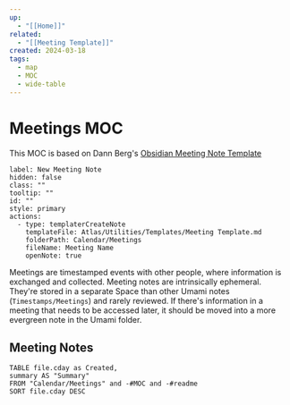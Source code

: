 ```yaml
---
up:
  - "[[Home]]"
related:
  - "[[Meeting Template]]"
created: 2024-03-18
tags:
  - map
  - MOC
  - wide-table
---
```

# Meetings MOC
This MOC is based on Dann Berg's [Obsidian Meeting Note Template](https://dannb.org/blog/2023/obsidian-meeting-note-template/#fn:4)

```meta-bind-button
label: New Meeting Note
hidden: false
class: ""
tooltip: ""
id: ""
style: primary
actions:
  - type: templaterCreateNote
    templateFile: Atlas/Utilities/Templates/Meeting Template.md
    folderPath: Calendar/Meetings
    fileName: Meeting Name
    openNote: true

```

Meetings are timestamped events with other people, where information is exchanged and collected. Meeting notes are intrinsically ephemeral. They're stored in a separate Space than other Umami notes (`Timestamps/Meetings`) and rarely reviewed. If there's information in a meeting that needs to be accessed later, it should be moved into a more evergreen note in the Umami folder. 


## Meeting Notes

```dataview
TABLE file.cday as Created, 
summary AS "Summary"
FROM "Calendar/Meetings" and -#MOC and -#readme
SORT file.cday DESC
```
